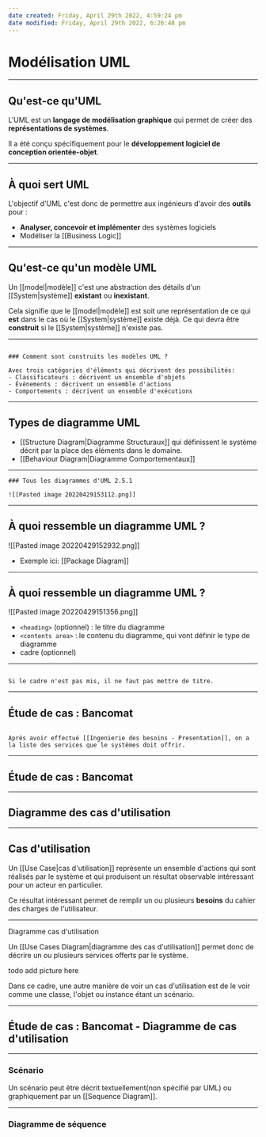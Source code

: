 ```yaml
---
date created: Friday, April 29th 2022, 4:59:24 pm
date modified: Friday, April 29th 2022, 6:26:48 pm
---
```


# Modélisation UML

---

## Qu'est-ce qu'UML

L'UML est un **langage de modélisation graphique** qui permet de créer des **représentations de systèmes**.

Il a été conçu spécifiquement pour le **développement logiciel de conception orientée-objet**.

---

## À quoi sert UML

L'objectif d'UML c'est donc de permettre aux ingénieurs d'avoir des **outils** pour :
- **Analyser, concevoir et implémenter** des systèmes logiciels
- Modéliser la [[Business Logic]]

---

## Qu'est-ce qu'un modèle UML

Un [[model|modèle]] c'est une abstraction des détails d'un [[System|système]] **existant** ou **inexistant**.

Cela signifie que le [[model|modèle]] est soit une représentation de ce qui **est** dans le cas où le [[System|système]] existe déjà.
Ce qui devra être **construit** si le [[System|système]] n'existe pas.

---

```ad-note

### Comment sont construits les modèles UML ?

Avec trois catégories d'éléments qui décrivent des possibilités:
- Classificateurs : décrivent un ensemble d'objets
- Évènements : décrivent un ensemble d'actions 
- Comportements : décrivent un ensemble d'exécutions
```

---

## Types de diagramme UML

- [[Structure Diagram|Diagramme Structuraux]] qui définissent le système décrit par la place des éléments dans le domaine.
- [[Behaviour Diagram|Diagramme Comportementaux]]

---

```ad-note
### Tous les diagrammes d'UML 2.5.1

![[Pasted image 20220429153112.png]]

```

---

## À quoi ressemble un diagramme UML ?

![[Pasted image 20220429152932.png]]
- Exemple ici: [[Package Diagram]]

---

## À quoi ressemble un diagramme UML ?

![[Pasted image 20220429151356.png]]

- `<heading>` (optionnel) : le titre du diagramme
- `<contents area>` : le contenu du diagramme, qui vont définir le type de diagramme
- cadre (optionnel)

---

```ad-attention

Si le cadre n'est pas mis, il ne faut pas mettre de titre.
```

---

## Étude de cas : Bancomat

```ad-important

Après avoir effectué [[Ingenierie des besoins - Presentation]], on a la liste des services que le systèmes doit offrir.

```

---

## Étude de cas : Bancomat

---

## Diagramme des cas d'utilisation

---

## Cas d'utilisation

Un [[Use Case|cas d'utilisation]] représente un ensemble d'actions qui sont réalisés par le système et qui produisent un résultat observable intéressant pour un acteur en particulier.

Ce résultat intéressant permet de remplir un ou plusieurs **besoins** du cahier des charges de l'utilisateur.

---

Diagramme cas d'utilisation

Un [[Use Cases Diagram|diagramme des cas d'utilisation]] permet donc de décrire un ou plusieurs services offerts par le système.

todo add picture here

Dans ce cadre, une autre manière de voir un cas d'utilisation est de le voir comme une classe, l'objet ou instance étant un scénario.

---

## Étude de cas : Bancomat - Diagramme de cas d'utilisation

---

### Scénario

Un scénario peut être décrit textuellement(non spécifié par UML) ou graphiquement par un [[Sequence Diagram]].

---

### Diagramme de séquence
